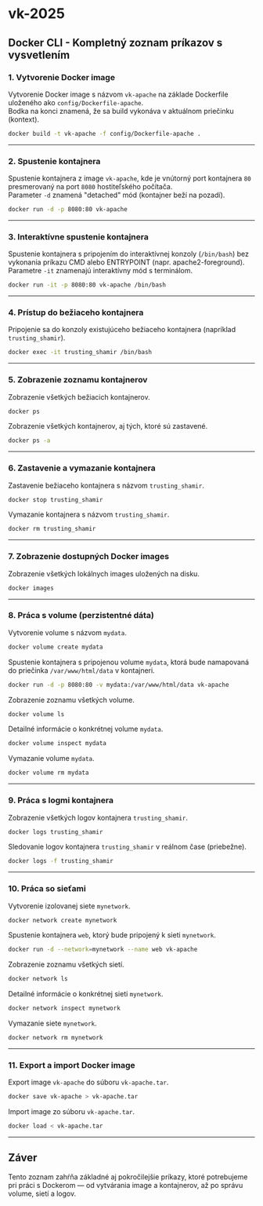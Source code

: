 
# vk-2025

## Docker CLI - Kompletný zoznam príkazov s vysvetlením

### 1. Vytvorenie Docker image

Vytvorenie Docker image s názvom `vk-apache` na základe Dockerfile uloženého ako `config/Dockerfile-apache`.  
Bodka na konci znamená, že sa build vykonáva v aktuálnom priečinku (kontext).

```bash
docker build -t vk-apache -f config/Dockerfile-apache .
```

---

### 2. Spustenie kontajnera

Spustenie kontajnera z image `vk-apache`, kde je vnútorný port kontajnera `80` presmerovaný na port `8080` hostiteľského počítača.  
Parameter `-d` znamená "detached" mód (kontajner beží na pozadí).

```bash
docker run -d -p 8080:80 vk-apache
```

---

### 3. Interaktívne spustenie kontajnera

Spustenie kontajnera s pripojením do interaktívnej konzoly (`/bin/bash`) bez vykonania príkazu CMD alebo ENTRYPOINT (napr. apache2-foreground).  
Parametre `-it` znamenajú interaktívny mód s terminálom.

```bash
docker run -it -p 8080:80 vk-apache /bin/bash
```

---

### 4. Prístup do bežiaceho kontajnera

Pripojenie sa do konzoly existujúceho bežiaceho kontajnera (napríklad `trusting_shamir`).

```bash
docker exec -it trusting_shamir /bin/bash
```

---

### 5. Zobrazenie zoznamu kontajnerov

Zobrazenie všetkých bežiacich kontajnerov.

```bash
docker ps
```

Zobrazenie všetkých kontajnerov, aj tých, ktoré sú zastavené.

```bash
docker ps -a
```

---

### 6. Zastavenie a vymazanie kontajnera

Zastavenie bežiaceho kontajnera s názvom `trusting_shamir`.

```bash
docker stop trusting_shamir
```

Vymazanie kontajnera s názvom `trusting_shamir`.

```bash
docker rm trusting_shamir
```

---

### 7. Zobrazenie dostupných Docker images

Zobrazenie všetkých lokálnych images uložených na disku.

```bash
docker images
```

---

### 8. Práca s volume (perzistentné dáta)

Vytvorenie volume s názvom `mydata`.

```bash
docker volume create mydata
```

Spustenie kontajnera s pripojenou volume `mydata`, ktorá bude namapovaná do priečinka `/var/www/html/data` v kontajneri.

```bash
docker run -d -p 8080:80 -v mydata:/var/www/html/data vk-apache
```

Zobrazenie zoznamu všetkých volume.

```bash
docker volume ls
```

Detailné informácie o konkrétnej volume `mydata`.

```bash
docker volume inspect mydata
```

Vymazanie volume `mydata`.

```bash
docker volume rm mydata
```

---

### 9. Práca s logmi kontajnera

Zobrazenie všetkých logov kontajnera `trusting_shamir`.

```bash
docker logs trusting_shamir
```

Sledovanie logov kontajnera `trusting_shamir` v reálnom čase (priebežne).

```bash
docker logs -f trusting_shamir
```

---

### 10. Práca so sieťami

Vytvorenie izolovanej siete `mynetwork`.

```bash
docker network create mynetwork
```

Spustenie kontajnera `web`, ktorý bude pripojený k sieti `mynetwork`.

```bash
docker run -d --network=mynetwork --name web vk-apache
```

Zobrazenie zoznamu všetkých sietí.

```bash
docker network ls
```

Detailné informácie o konkrétnej sieti `mynetwork`.

```bash
docker network inspect mynetwork
```

Vymazanie siete `mynetwork`.

```bash
docker network rm mynetwork
```

---

### 11. Export a import Docker image

Export image `vk-apache` do súboru `vk-apache.tar`.

```bash
docker save vk-apache > vk-apache.tar
```

Import image zo súboru `vk-apache.tar`.

```bash
docker load < vk-apache.tar
```

---

## Záver

Tento zoznam zahŕňa základné aj pokročilejšie príkazy, ktoré potrebujeme pri práci s Dockerom — od vytvárania image a kontajnerov, až po správu volume, sietí a logov.
